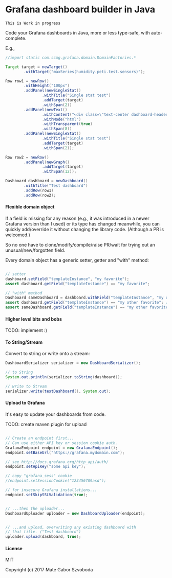 # Grafana dashboard builder in Java

```
This is Work in progress
```

Code your Grafana dashboards in Java, more or less type-safe, with auto-complete.

E.g.,

```java
//import static com.szmg.grafana.domain.DomainFactories.*

Target target = newTarget()
        .withTarget("maxSeries(humidity.peti.test.sensors)");

Row row1 = newRow()
        .withHeight("100px")
        .addPanel(newSingleStat()
                .withTitle("Single stat test")
                .addTarget(target)
                .withSpan(2))
        .addPanel(newText()
                .withContent("<div class=\"text-center dashboard-header\"><span>This is the test</span></div>")
                .withMode("html")
                .withTransparent(true)
                .withSpan(8))
        .addPanel(newSingleStat()
                .withTitle("Single stat test")
                .addTarget(target)
                .withSpan(2));

Row row2 = newRow()
        .addPanel(newGraph()
                .addTarget(target)
                .withSpan(12));

Dashboard dashboard = newDashboard()
        .withTitle("Test dashboard")
        .addRow(row1)
        .addRow(row2);

```

#### Flexible domain object

If a field is missing for any reason (e.g., it was introduced in a newer Grafana version than I used)
or its type has changed meanwhile, you can
quickly add/override it without changing the library code. (Although a PR is welcomed.)

So no one have to clone/modify/compile/raise PR/wait for trying out an unusual/new/forgotten field.

Every domain object has a generic setter, getter and "with" method:

```java

// setter
dashboard.setField("templateInstance", "my favorite");
assert dashboard.getField("templateInstance") == "my favorite";

// "with" method
Dashboard sameDashboard = dashboard.withField("templateInstance", "my other favorite");
assert dashboard.getField("templateInstance") == "my other favorite"; // it's not immutable
assert sameDashboard.getField("templateInstance") == "my other favorite";

```

#### Higher level bits and bobs

TODO: implement :)

#### To String/Stream

Convert to string or write onto a stream:

```java
DashboardSerializer serializer = new DashboardSerializer();

// to String
System.out.println(serializer.toString(dashboard));

// write to Stream
serializer.write(testDashboard(), System.out);
```

#### Upload to Grafana

It's easy to update your dashboards from code.

TODO: create maven plugin for upload

```java

// Create an endpoint first...
// Can use either API key or session cookie auth.
GrafanaEndpoint endpoint = new GrafanaEndpoint();
endpoint.setBaseUrl("https://grafana.mydomain.com");

// see http://docs.grafana.org/http_api/auth/
endpoint.setApiKey("some api key");

// copy "grafana_sess" cookie
//endpoint.setSessionCookie("123456789asd");

// for insecure Grafana installations...
endpoint.setSkipSSLValidation(true);


// ...then the uploader...
DashboardUploader uploader = new DashboardUploader(endpoint);


// ...and upload, overwriting any existing dashboard with
// that title. ("Test dashboard")
uploader.upload(dashboard, true);


```


#### License

MIT

Copyright (c) 2017 Mate Gabor Szvoboda
